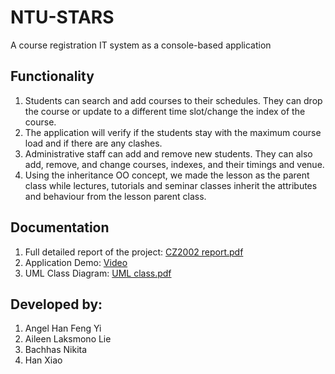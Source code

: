# NTU-STARS
A course registration IT system as a console-based application

## Functionality
1. Students can search and add courses to their schedules. They can drop the course or update to a different time slot/change the index of the course. 
2. The application will verify if the students stay with the maximum course load and if there are any clashes. 
3. Administrative staff can add and remove new students. They can also add, remove, and change courses, indexes, and their timings and venue. 
4. Using the inheritance OO concept, we made the lesson as the parent class while lectures, tutorials and seminar classes inherit the attributes and behaviour from the lesson parent class. 

## Documentation
1. Full detailed report of the project: [CZ2002 report.pdf](https://github.com/nikita-bachhas/NTU-STARS/blob/main/CZ2002%20report.pdf) 
2. Application Demo: [Video](https://www.youtube.com/watch?v=uH1fUIElwYA)
3. UML Class Diagram: [UML class.pdf](https://github.com/nikita-bachhas/NTU-STARS/blob/main/UML%20class.pdf)

## Developed by:
1. Angel Han Feng Yi
2. Aileen Laksmono Lie
3. Bachhas Nikita
4. Han Xiao
